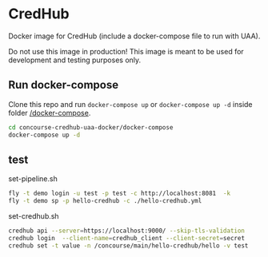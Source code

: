 # CredHub

Docker image for CredHub (include a docker-compose file to run with UAA).

Do not use this image in production! This image is meant to be used for development and testing purposes only.

## Run docker-compose

Clone this repo and run `docker-compose up` or `docker-compose up -d` inside folder [/docker-compose](/docker-compose).

```bash
cd concourse-credhub-uaa-docker/docker-compose
docker-compose up -d

```
## test
set-pipeline.sh
```bash
fly -t demo login -u test -p test -c http://localhost:8081  -k
fly -t demo sp -p hello-credhub -c ./hello-credhub.yml
```

set-credhub.sh
```bash
credhub api --server=https://localhost:9000/ --skip-tls-validation
credhub login  --client-name=credhub_client --client-secret=secret
credhub set -t value -n /concourse/main/hello-credhub/hello -v test
```
